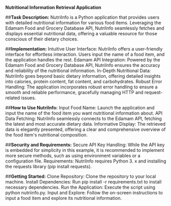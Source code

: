 **Nutritional Information Retrieval Application**

##**Task Description:**
NutriInfo is a Python application that provides users with detailed nutritional information for various food items. Leveraging the Edamam Food and Grocery Database API, NutriInfo seamlessly fetches and displays essential nutritional data, offering a valuable resource for those conscious of their dietary choices.

##**Implementation:**
Intuitive User Interface: NutriInfo offers a user-friendly interface for effortless interaction. Users input the name of a food item, and the application handles the rest.
Edamam API Integration: Powered by the Edamam Food and Grocery Database API, NutriInfo ensures the accuracy and reliability of the nutritional information.
In-Depth Nutritional Data: NutriInfo goes beyond basic dietary information, offering detailed insights into calories, protein content, fat content, and carbohydrates.
Robust Error Handling: The application incorporates robust error handling to ensure a smooth and reliable performance, gracefully managing HTTP and request-related issues.

##**How to Use NutriInfo:**
Input Food Name: Launch the application and input the name of the food item you want nutritional information about.
API Data Fetching: NutriInfo seamlessly connects to the Edamam API, fetching the latest and most accurate dietary data.
Informative Display: The retrieved data is elegantly presented, offering a clear and comprehensive overview of the food item's nutritional composition.

##**Security and Requirements:**
Secure API Key Handling: While the API key is embedded for simplicity in this example, it is recommended to implement more secure methods, such as using environment variables or a configuration file.
Requirements: NutriInfo requires Python 3. x and installing the requests library (pip install requests).

##**Getting Started:**
Clone Repository: Clone the repository to your local machine.
Install Dependencies: Run pip install -r requirements.txt to install necessary dependencies.
Run the Application: Execute the script using python nutriinfo.py.
Input and Explore: Follow the on-screen instructions to input a food item and explore its nutritional information.

